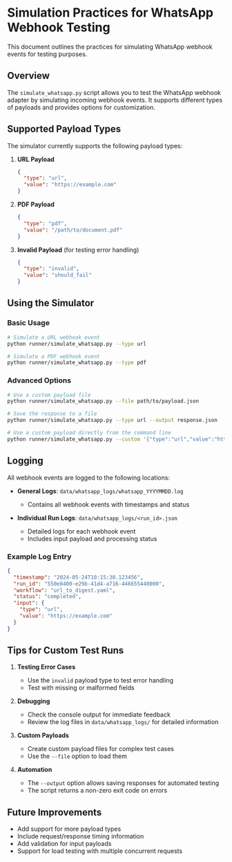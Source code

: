 # Simulation Practices for WhatsApp Webhook Testing

This document outlines the practices for simulating WhatsApp webhook events for testing purposes.

## Overview

The `simulate_whatsapp.py` script allows you to test the WhatsApp webhook adapter by simulating incoming webhook events. It supports different types of payloads and provides options for customization.

## Supported Payload Types

The simulator currently supports the following payload types:

1. **URL Payload**
   ```json
   {
     "type": "url",
     "value": "https://example.com"
   }
   ```

2. **PDF Payload**
   ```json
   {
     "type": "pdf",
     "value": "/path/to/document.pdf"
   }
   ```

3. **Invalid Payload** (for testing error handling)
   ```json
   {
     "type": "invalid",
     "value": "should_fail"
   }
   ```

## Using the Simulator

### Basic Usage

```bash
# Simulate a URL webhook event
python runner/simulate_whatsapp.py --type url

# Simulate a PDF webhook event
python runner/simulate_whatsapp.py --type pdf
```

### Advanced Options

```bash
# Use a custom payload file
python runner/simulate_whatsapp.py --file path/to/payload.json

# Save the response to a file
python runner/simulate_whatsapp.py --type url --output response.json

# Use a custom payload directly from the command line
python runner/simulate_whatsapp.py --custom '{"type":"url","value":"https://example.com"}'
```

## Logging

All webhook events are logged to the following locations:

- **General Logs**: `data/whatsapp_logs/whatsapp_YYYYMMDD.log`
  - Contains all webhook events with timestamps and status

- **Individual Run Logs**: `data/whatsapp_logs/<run_id>.json`
  - Detailed logs for each webhook event
  - Includes input payload and processing status

### Example Log Entry

```json
{
  "timestamp": "2024-05-24T10:15:30.123456",
  "run_id": "550e8400-e29b-41d4-a716-446655440000",
  "workflow": "url_to_digest.yaml",
  "status": "completed",
  "input": {
    "type": "url",
    "value": "https://example.com"
  }
}
```

## Tips for Custom Test Runs

1. **Testing Error Cases**
   - Use the `invalid` payload type to test error handling
   - Test with missing or malformed fields

2. **Debugging**
   - Check the console output for immediate feedback
   - Review the log files in `data/whatsapp_logs/` for detailed information

3. **Custom Payloads**
   - Create custom payload files for complex test cases
   - Use the `--file` option to load them

4. **Automation**
   - The `--output` option allows saving responses for automated testing
   - The script returns a non-zero exit code on errors

## Future Improvements

- Add support for more payload types
- Include request/response timing information
- Add validation for input payloads
- Support for load testing with multiple concurrent requests
